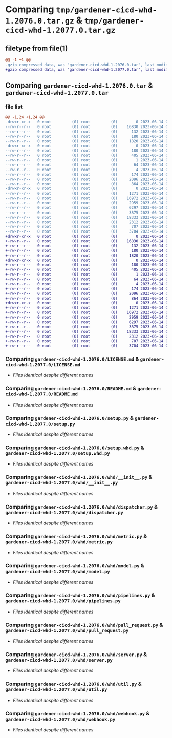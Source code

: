 # Comparing `tmp/gardener-cicd-whd-1.2076.0.tar.gz` & `tmp/gardener-cicd-whd-1.2077.0.tar.gz`

## filetype from file(1)

```diff
@@ -1 +1 @@
-gzip compressed data, was "gardener-cicd-whd-1.2076.0.tar", last modified: Wed Jun 14 06:08:32 2023, max compression
+gzip compressed data, was "gardener-cicd-whd-1.2077.0.tar", last modified: Wed Jun 14 06:26:51 2023, max compression
```

## Comparing `gardener-cicd-whd-1.2076.0.tar` & `gardener-cicd-whd-1.2077.0.tar`

### file list

```diff
@@ -1,24 +1,24 @@
-drwxr-xr-x   0 root         (0) root         (0)        0 2023-06-14 06:08:32.915888 gardener-cicd-whd-1.2076.0/
--rw-r--r--   0 root         (0) root         (0)    16830 2023-06-14 06:07:38.000000 gardener-cicd-whd-1.2076.0/LICENSE.md
--rw-r--r--   0 root         (0) root         (0)      132 2023-06-14 06:07:38.000000 gardener-cicd-whd-1.2076.0/NOTICE.md
--rw-r--r--   0 root         (0) root         (0)      180 2023-06-14 06:08:32.915888 gardener-cicd-whd-1.2076.0/PKG-INFO
--rw-r--r--   0 root         (0) root         (0)     1820 2023-06-14 06:07:38.000000 gardener-cicd-whd-1.2076.0/README.md
-drwxr-xr-x   0 root         (0) root         (0)        0 2023-06-14 06:08:32.911888 gardener-cicd-whd-1.2076.0/gardener_cicd_whd.egg-info/
--rw-r--r--   0 root         (0) root         (0)      180 2023-06-14 06:08:32.000000 gardener-cicd-whd-1.2076.0/gardener_cicd_whd.egg-info/PKG-INFO
--rw-r--r--   0 root         (0) root         (0)      405 2023-06-14 06:08:32.000000 gardener-cicd-whd-1.2076.0/gardener_cicd_whd.egg-info/SOURCES.txt
--rw-r--r--   0 root         (0) root         (0)        1 2023-06-14 06:08:32.000000 gardener-cicd-whd-1.2076.0/gardener_cicd_whd.egg-info/dependency_links.txt
--rw-r--r--   0 root         (0) root         (0)       64 2023-06-14 06:08:32.000000 gardener-cicd-whd-1.2076.0/gardener_cicd_whd.egg-info/requires.txt
--rw-r--r--   0 root         (0) root         (0)        4 2023-06-14 06:08:32.000000 gardener-cicd-whd-1.2076.0/gardener_cicd_whd.egg-info/top_level.txt
--rw-r--r--   0 root         (0) root         (0)      174 2023-06-14 06:08:32.915888 gardener-cicd-whd-1.2076.0/setup.cfg
--rw-r--r--   0 root         (0) root         (0)     2096 2023-06-14 06:07:38.000000 gardener-cicd-whd-1.2076.0/setup.py
--rw-r--r--   0 root         (0) root         (0)      864 2023-06-14 06:07:38.000000 gardener-cicd-whd-1.2076.0/setup.whd.py
-drwxr-xr-x   0 root         (0) root         (0)        0 2023-06-14 06:08:32.915888 gardener-cicd-whd-1.2076.0/whd/
--rw-r--r--   0 root         (0) root         (0)     1271 2023-06-14 06:07:38.000000 gardener-cicd-whd-1.2076.0/whd/__init__.py
--rw-r--r--   0 root         (0) root         (0)    16972 2023-06-14 06:07:38.000000 gardener-cicd-whd-1.2076.0/whd/dispatcher.py
--rw-r--r--   0 root         (0) root         (0)     2959 2023-06-14 06:07:38.000000 gardener-cicd-whd-1.2076.0/whd/metric.py
--rw-r--r--   0 root         (0) root         (0)     6297 2023-06-14 06:07:38.000000 gardener-cicd-whd-1.2076.0/whd/model.py
--rw-r--r--   0 root         (0) root         (0)     3875 2023-06-14 06:07:38.000000 gardener-cicd-whd-1.2076.0/whd/pipelines.py
--rw-r--r--   0 root         (0) root         (0)    18333 2023-06-14 06:07:38.000000 gardener-cicd-whd-1.2076.0/whd/pull_request.py
--rw-r--r--   0 root         (0) root         (0)     2312 2023-06-14 06:07:38.000000 gardener-cicd-whd-1.2076.0/whd/server.py
--rw-r--r--   0 root         (0) root         (0)      707 2023-06-14 06:07:38.000000 gardener-cicd-whd-1.2076.0/whd/util.py
--rw-r--r--   0 root         (0) root         (0)     3704 2023-06-14 06:07:38.000000 gardener-cicd-whd-1.2076.0/whd/webhook.py
+drwxr-xr-x   0 root         (0) root         (0)        0 2023-06-14 06:26:51.811106 gardener-cicd-whd-1.2077.0/
+-rw-r--r--   0 root         (0) root         (0)    16830 2023-06-14 06:25:44.000000 gardener-cicd-whd-1.2077.0/LICENSE.md
+-rw-r--r--   0 root         (0) root         (0)      132 2023-06-14 06:25:44.000000 gardener-cicd-whd-1.2077.0/NOTICE.md
+-rw-r--r--   0 root         (0) root         (0)      180 2023-06-14 06:26:51.811106 gardener-cicd-whd-1.2077.0/PKG-INFO
+-rw-r--r--   0 root         (0) root         (0)     1820 2023-06-14 06:25:44.000000 gardener-cicd-whd-1.2077.0/README.md
+drwxr-xr-x   0 root         (0) root         (0)        0 2023-06-14 06:26:51.807106 gardener-cicd-whd-1.2077.0/gardener_cicd_whd.egg-info/
+-rw-r--r--   0 root         (0) root         (0)      180 2023-06-14 06:26:51.000000 gardener-cicd-whd-1.2077.0/gardener_cicd_whd.egg-info/PKG-INFO
+-rw-r--r--   0 root         (0) root         (0)      405 2023-06-14 06:26:51.000000 gardener-cicd-whd-1.2077.0/gardener_cicd_whd.egg-info/SOURCES.txt
+-rw-r--r--   0 root         (0) root         (0)        1 2023-06-14 06:26:51.000000 gardener-cicd-whd-1.2077.0/gardener_cicd_whd.egg-info/dependency_links.txt
+-rw-r--r--   0 root         (0) root         (0)       64 2023-06-14 06:26:51.000000 gardener-cicd-whd-1.2077.0/gardener_cicd_whd.egg-info/requires.txt
+-rw-r--r--   0 root         (0) root         (0)        4 2023-06-14 06:26:51.000000 gardener-cicd-whd-1.2077.0/gardener_cicd_whd.egg-info/top_level.txt
+-rw-r--r--   0 root         (0) root         (0)      174 2023-06-14 06:26:51.811106 gardener-cicd-whd-1.2077.0/setup.cfg
+-rw-r--r--   0 root         (0) root         (0)     2096 2023-06-14 06:25:44.000000 gardener-cicd-whd-1.2077.0/setup.py
+-rw-r--r--   0 root         (0) root         (0)      864 2023-06-14 06:25:44.000000 gardener-cicd-whd-1.2077.0/setup.whd.py
+drwxr-xr-x   0 root         (0) root         (0)        0 2023-06-14 06:26:51.811106 gardener-cicd-whd-1.2077.0/whd/
+-rw-r--r--   0 root         (0) root         (0)     1271 2023-06-14 06:25:44.000000 gardener-cicd-whd-1.2077.0/whd/__init__.py
+-rw-r--r--   0 root         (0) root         (0)    16972 2023-06-14 06:25:44.000000 gardener-cicd-whd-1.2077.0/whd/dispatcher.py
+-rw-r--r--   0 root         (0) root         (0)     2959 2023-06-14 06:25:44.000000 gardener-cicd-whd-1.2077.0/whd/metric.py
+-rw-r--r--   0 root         (0) root         (0)     6297 2023-06-14 06:25:44.000000 gardener-cicd-whd-1.2077.0/whd/model.py
+-rw-r--r--   0 root         (0) root         (0)     3875 2023-06-14 06:25:44.000000 gardener-cicd-whd-1.2077.0/whd/pipelines.py
+-rw-r--r--   0 root         (0) root         (0)    18333 2023-06-14 06:25:44.000000 gardener-cicd-whd-1.2077.0/whd/pull_request.py
+-rw-r--r--   0 root         (0) root         (0)     2312 2023-06-14 06:25:44.000000 gardener-cicd-whd-1.2077.0/whd/server.py
+-rw-r--r--   0 root         (0) root         (0)      707 2023-06-14 06:25:44.000000 gardener-cicd-whd-1.2077.0/whd/util.py
+-rw-r--r--   0 root         (0) root         (0)     3704 2023-06-14 06:25:44.000000 gardener-cicd-whd-1.2077.0/whd/webhook.py
```

### Comparing `gardener-cicd-whd-1.2076.0/LICENSE.md` & `gardener-cicd-whd-1.2077.0/LICENSE.md`

 * *Files identical despite different names*

### Comparing `gardener-cicd-whd-1.2076.0/README.md` & `gardener-cicd-whd-1.2077.0/README.md`

 * *Files identical despite different names*

### Comparing `gardener-cicd-whd-1.2076.0/setup.py` & `gardener-cicd-whd-1.2077.0/setup.py`

 * *Files identical despite different names*

### Comparing `gardener-cicd-whd-1.2076.0/setup.whd.py` & `gardener-cicd-whd-1.2077.0/setup.whd.py`

 * *Files identical despite different names*

### Comparing `gardener-cicd-whd-1.2076.0/whd/__init__.py` & `gardener-cicd-whd-1.2077.0/whd/__init__.py`

 * *Files identical despite different names*

### Comparing `gardener-cicd-whd-1.2076.0/whd/dispatcher.py` & `gardener-cicd-whd-1.2077.0/whd/dispatcher.py`

 * *Files identical despite different names*

### Comparing `gardener-cicd-whd-1.2076.0/whd/metric.py` & `gardener-cicd-whd-1.2077.0/whd/metric.py`

 * *Files identical despite different names*

### Comparing `gardener-cicd-whd-1.2076.0/whd/model.py` & `gardener-cicd-whd-1.2077.0/whd/model.py`

 * *Files identical despite different names*

### Comparing `gardener-cicd-whd-1.2076.0/whd/pipelines.py` & `gardener-cicd-whd-1.2077.0/whd/pipelines.py`

 * *Files identical despite different names*

### Comparing `gardener-cicd-whd-1.2076.0/whd/pull_request.py` & `gardener-cicd-whd-1.2077.0/whd/pull_request.py`

 * *Files identical despite different names*

### Comparing `gardener-cicd-whd-1.2076.0/whd/server.py` & `gardener-cicd-whd-1.2077.0/whd/server.py`

 * *Files identical despite different names*

### Comparing `gardener-cicd-whd-1.2076.0/whd/util.py` & `gardener-cicd-whd-1.2077.0/whd/util.py`

 * *Files identical despite different names*

### Comparing `gardener-cicd-whd-1.2076.0/whd/webhook.py` & `gardener-cicd-whd-1.2077.0/whd/webhook.py`

 * *Files identical despite different names*

